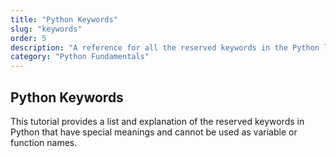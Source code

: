 ```yaml
---
title: "Python Keywords"
slug: "keywords"
order: 5
description: "A reference for all the reserved keywords in the Python language."
category: "Python Fundamentals"
---
```


## Python Keywords

This tutorial provides a list and explanation of the reserved keywords in Python that have special meanings and cannot be used as variable or function names.
